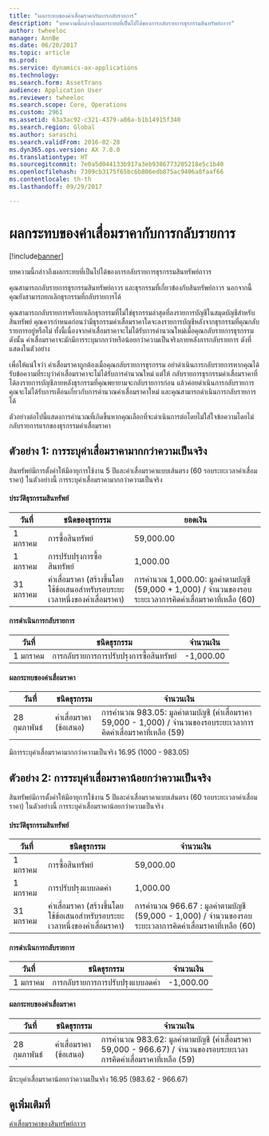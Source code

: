 ```yaml
---
title: "ผลกระทบของค่าเสื่อมราคากับการกลับรายการ"
description: "บทความนี้กล่าวถึงผลกระทบที่เป็นไปได้ของการกลับรายการธุรกรรมสินทรัพย์ถาวร"
author: twheeloc
manager: AnnBe
ms.date: 06/20/2017
ms.topic: article
ms.prod: 
ms.service: dynamics-ax-applications
ms.technology: 
ms.search.form: AssetTrans
audience: Application User
ms.reviewer: twheeloc
ms.search.scope: Core, Operations
ms.custom: 2961
ms.assetid: 63a3ac92-c321-4379-a86a-b1b14915f340
ms.search.region: Global
ms.author: saraschi
ms.search.validFrom: 2016-02-28
ms.dyn365.ops.version: AX 7.0.0
ms.translationtype: HT
ms.sourcegitcommit: 7e0a5d044133b917a3eb9386773205218e5c1b40
ms.openlocfilehash: 7309cb3175f65bc6b806edb875ac9406a8faaf66
ms.contentlocale: th-th
ms.lasthandoff: 09/29/2017

---
```


# <a name="depreciation-effects-with-reversals"></a>ผลกระทบของค่าเสื่อมราคากับการกลับรายการ

[!include[banner](../includes/banner.md)]


บทความนี้กล่าวถึงผลกระทบที่เป็นไปได้ของการกลับรายการธุรกรรมสินทรัพย์ถาวร 

คุณสามารถกลับรายการธุรกรรมสินทรัพย์ถาวร และธุรกรรมที่เกี่ยวข้องกับสินทรัพย์ถาวร นอกจากนี้คุณยังสามารถยกเลิกธุรกรรมที่กลับรายการได้ 

คุณสามารถกลับรายการหรือยกเลิกธุรกรรมที่ไม่ใช่ธุรกรรมล่าสุดที่ลงรายการบัญชีในสมุดบัญชีสำหรับสินทรัพย์ คุณควรกำหนดก่อนว่ามีธุรกรรมค่าเสื่อมราคาใดจะลงรายการบัญชีหลังจากธุรกรรมที่คุณกลับรายการอยู่หรือไม่ ทั้งนี้เนื่องจากค่าเสื่อมราคาจะไม่ได้รับการคำนวณใหม่เมื่อคุณกลับรายการธุรกรรม ดังนั้น ค่าเสื่อมราคาจะมักมีการระบุมากกว่าหรือน้อยกว่าความเป็นจริงภายหลังการกลับรายการ ดังที่แสดงในตัวอย่าง 

เพื่อให้แน่ใจว่า ค่าเสื่อมราคาถูกต้องเมื่อคุณกลับรายการธุรกรรม อย่าดำเนินการกลับรายการหากคุณได้รับข้อความที่ระบุว่าค่าเสื่อมราคาจะไม่ได้รับการคำนวณใหม่ แต่ให้ กลับรายการธุรกรรมค่าเสื่อมราคาที่ได้ลงรายการบัญชีภายหลังธุรกรรมที่คุณพยายามจะกลับรายการก่อน แล้วค่อยดำเนินการกลับรายการ คุณจะไม่ได้รับการเตือนเกี่ยวกับการคำนวณค่าเสื่อมราคาใหม่ และคุณสามารถดำเนินการกลับรายการได้ 

ตัวอย่างต่อไปนี้แสดงการคำนวณที่เกิดขึ้นหากคุณเลือกที่จะดำเนินการต่อโดยไม่ใส่ใจข้อความโดยไม่กลับรายการแรกของธุรกรรมค่าเสื่อมราคา

## <a name="example-1-depreciation-is-overstated"></a>ตัวอย่าง 1: การระบุค่าเสื่อมราคามากกว่าความเป็นจริง
สินทรัพย์มีการตั้งค่าให้มีอายุการใช้งาน 5 ปีและค่าเสื่อมราคาแบบเส้นตรง (60 รอบระยะเวลาค่าเสื่อมราคา) ในตัวอย่างนี้ การระบุค่าเสื่อมราคามากกว่าความเป็นจริง
#### <a name="asset-transaction-history"></a>ประวัติธุรกรรมสินทรัพย์

| วันที่       | ชนิดของธุรกรรม                                                          | ยอดเงิน                                    |
|------------|---------------------------------------------------------------------------|-------------------------------------------|
| 1 มกราคม  | การซื้อสินทรัพย์                                                               | 59,000.00                                 |
| 1 มกราคม  | การปรับปรุงการซื้อสินทรัพย์                                                    | 1,000.00                                  |
| 31 มกราคม | ค่าเสื่อมราคา (สร้างขึ้นโดยใช้ข้อเสนอสำหรับรอบระยะเวลาหนึ่งของค่าเสื่อมราคา) | การคำนวณ 1,000.00: มูลค่าตามบัญชี (59,000 + 1,000) / จำนวนของรอบระยะเวลาการคิดค่าเสื่อมราคาที่เหลือ (60) |

#### <a name="reversal-action"></a>การดำเนินการกลับรายการ

| วันที่      | ชนิดธุรกรรม                | จำนวนเงิน    |
|-----------|---------------------------------|-----------|
| 1 มกราคม | การกลับรายการการปรับปรุงการซื้อสินทรัพย์ | -1,000.00 |

#### <a name="depreciation-effect"></a>ผลกระทบของค่าเสื่อมราคา

| วันที่        | ชนิดธุรกรรม        | จำนวนเงิน                                                                                |
|-------------|-------------------------|---------------------------------------------------------------------------------------|
| 28 กุมภาพันธ์ | ค่าเสื่อมราคา (ข้อเสนอ) | การคำนวณ 983.05: มูลค่าตามบัญชี (ค่าเสื่อมราคา 59,000 - 1,000) / จำนวนของรอบระยะเวลาการคิดค่าเสื่อมราคาที่เหลือ (59) |

มีการระบุค่าเสื่อมราคามากกว่าความเป็นจริง 16.95 (1000 - 983.05)

## <a name="example-2-depreciation-is-understated"></a>ตัวอย่าง 2: การระบุค่าเสื่อมราคาน้อยกว่าความเป็นจริง
สินทรัพย์มีการตั้งค่าให้มีอายุการใช้งาน 5 ปีและค่าเสื่อมราคาแบบเส้นตรง (60 รอบระยะเวลาค่าเสื่อมราคา) ในตัวอย่างนี้ การระบุค่าเสื่อมราคาน้อยกว่าความเป็นจริง
#### <a name="asset-transaction-history"></a>ประวัติธุรกรรมสินทรัพย์

| วันที่       | ชนิดธุรกรรม                                                          | จำนวนเงิน                                      |
|------------|---------------------------------------------------------------------------|---------------------------------------------|
| 1 มกราคม  | การซื้อสินทรัพย์                                                               | 59,000.00                                   |
| 1 มกราคม  | การปรับปรุงแบบลดค่า                                                     | 1,000.00                                    |
| 31 มกราคม | ค่าเสื่อมราคา (สร้างขึ้นโดยใช้ข้อเสนอสำหรับรอบระยะเวลาหนึ่งของค่าเสื่อมราคา) | การคำนวณ 966.67 : มูลค่าตามบัญชี (59,000 - 1,000) / จำนวนของรอบระยะเวลาการคิดค่าเสื่อมราคาที่เหลือ (60) |

#### <a name="reversal-action"></a>การดำเนินการกลับรายการ

| วันที่      | ชนิดธุรกรรม               | จำนวนเงิน    |
|-----------|--------------------------------|-----------|
| 1 มกราคม | การกลับรายการการปรับปรุงแบบลดค่า | -1,000.00 |

#### <a name="depreciation-effect"></a>ผลกระทบของค่าเสื่อมราคา

| วันที่        | ชนิดธุรกรรม        | จำนวนเงิน                                                                                       |
|-------------|-------------------------|----------------------------------------------------------------------------------------------|
| 28 กุมภาพันธ์ | ค่าเสื่อมราคา (ข้อเสนอ) | การคำนวณ 983.62: มูลค่าตามบัญชี (ค่าเสื่อมราคา 59,000 - 966.67) / จำนวนของรอบระยะเวลาการคิดค่าเสื่อมราคาที่เหลือ (59) |

มีระบุค่าเสื่อมราคาน้อยกว่าความเป็นจริง 16.95 (983.62 - 966.67)



<a name="see-also"></a>ดูเพิ่มเติมที่
--------

[ค่าเสื่อมราคาของสินทรัพย์ถาวร](fixed-asset-depreciation.md)




